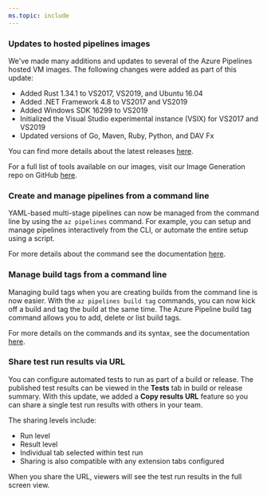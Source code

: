 ```yaml
---
ms.topic: include
---
```


### Updates to hosted pipelines images

We've made many additions and updates to several of the Azure Pipelines hosted VM images. The following changes were added as part of this update:

- Added Rust 1.34.1 to VS2017, VS2019, and Ubuntu 16.04
- Added .NET Framework 4.8 to VS2017 and VS2019
- Added Windows SDK 16299 to VS2019
- Initialized the Visual Studio experimental instance (VSIX) for VS2017 and VS2019
- Updated versions of Go, Maven, Ruby, Python, and DAV Fx

You can find more details about the latest releases [here](https://github.com/microsoft/azure-pipelines-image-generation/releases).

For a full list of tools available on our images, visit our Image Generation repo on GitHub [here](https://github.com/Microsoft/azure-pipelines-image-generation).

### Create and manage pipelines from a command line

YAML-based multi-stage pipelines can now be managed from the command line by using the `az pipelines` command. For example, you can setup and manage pipelines interactively from the CLI, or automate the entire setup using a script.

For more details about the command see the documentation [here](https://docs.microsoft.com/cli/azure/ext/azure-devops/pipelines?view=azure-cli-latest).

### Manage build tags from a command line

Managing build tags when you are creating builds from the command line is now easier. With the `az pipelines build tag` commands, you can now kick off a build and tag the build at the same time. The Azure Pipeline build tag command allows you to add, delete or list build tags.

For more details on the commands and its syntax, see the documentation [here](https://docs.microsoft.com/cli/azure/ext/azure-devops/pipelines/build/tag?view=azure-cli-latest).

### Share test run results via URL

You can configure automated tests to run as part of a build or release. The published test results can be viewed in the **Tests** tab in build or release summary. With this update, we added a **Copy results URL** feature so you can share a single test run results with others in your team.

The sharing levels include:

- Run level
- Result level
- Individual tab selected within test run
- Sharing is also compatible with any extension tabs configured

When you share the URL, viewers will see the test run results in the full screen view.
